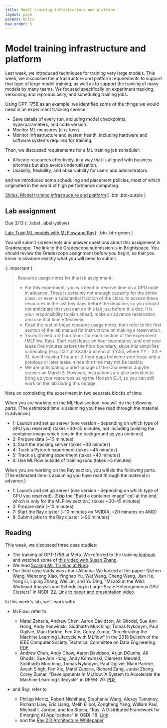 ```yaml
---
title: Model training infrastructure and platform
layout: page
parent: Units
nav_order: 5
---
```


# Model training infrastructure and platform

Last week, we introduced techniques for training very large models. This week, we discussed the infrastructure and platform requirements to support that type of large model training, as well as to support the training of many models by many teams. We focused specifically on experiment tracking, versioning and reproducibility, and scheduling training jobs.

Using OPT-175B as an example, we identified some of the things we would need in an experiment tracking service:

* Save details of every run, including model checkpoints, hyperparameters, and code version.
* Monitor ML measures (e.g. loss).
* Monitor infrastructure and system health, including hardware and software systems required for training.

Then, we discussed requirements for a ML training job scheduler:

* Allocate resources effectively, in a way that is aligned with business priorities but also avoids underutilization.
* Usability, flexibility, and observability for users and adminstrators.

and we introduced some scheduling and placement policies, most of which originated in the world of high performance computing.

[Slides: Model training infrastructure and platform](https://link.excalidraw.com/p/readonly/ljOHwbv4f6bOovUeqAZJ){: .btn .btn-purple }


## Lab assignment

Due 3/13
{: .label .label-yellow}

[Lab: Train ML models with MLFlow and Ray](https://teaching-on-testbeds.github.io/mltrain-chi/){: .btn .btn-green }

You will submit screenshots and answer questions about this assignment in Gradescope. The link to the Gradescope submission is in Brightspace. You should review the Gradescope assignment before you begin, so that you know in advance exactly what you will need to submit.

{:.important }
> Resource usage notes for this lab assignment:
> 
> * For this experiment, you will need to reserve time on a GPU node in advance. There is certainly not enough capacity for the entire class, or even a substantial fraction of the class, to access these resources in the last few days before the deadline, so you should not anticipate that you can do this lab just before it is due. It is your responsibility to plan ahead, make an advance reservation, and use that time effectively.
> * Read the rest of these resource usage notes, then refer to the first section of the lab manual for instructions on making a reservation.
> * You will need a 3-hour block for each section of the experiment (MLFlow, Ray). Start each lease on hour boundaries, and end your lease five minutes before the hour boundary, since this simplifies scheduling (e.g. start at XX:00 and end at YY:55, where YY = XX + 3). Avoid leaving 1-hour or 2-hour gaps between your lease and a previous or later lease, since this time may not be usable.
> * We are anticipating a brief outage of the Chameleon Jupyter service on March 3. However, instructions are also provided to bring up your resources using the Horizon GUI, so you can still work on the lab during this outage.

Note on completing the experiment in two separate blocks of time:

When you are working on the MLFlow section, you will do the following parts. (The estimated time is assuming you have read through the material in advance.)

  * 1: Launch and set up server (one version - depending on which type of GPU you reserved) (takes ~30-45 minutes, not including building the container image which runs in the background as you continue)
  * 2: Prepare data (~10 minutes)
  * 3: Start the tracking server (takes ~30 minutes)
  * 4: Track a Pytorch experiment (takes ~45 minutes)
  * 5: Track a Lightning experiment (takes ~40 minutes)
  * 6: Use MLFlow outside of training runs (takes ~5 minutes)

When you are working on the Ray section, you will do the following parts. (The estimated time is assuming you have read through the material in advance.)

  * 1: Launch and set up server (one version - depending on which type of GPU you reserved). (Skip the "Build a container image" cell at the end, which is only for the MLFlow section.) (takes ~30-45 minutes)
  * 2: Prepare data (~10 minutes)
  * 7: Start the Ray cluster (~10 minutes on NVIDIA, ~20 minutes on AMD)
  * 8: Submit jobs to the Ray cluster (~90 minutes)


## Reading

This week, we discussed three case studies:

* The training of OPT-175B at Meta. We referred to the training [logbook](https://github.com/facebookresearch/metaseq/tree/main/projects/OPT/chronicles) and watched some of [this video with Susan Zhang](https://www.youtube.com/watch?v=p9IxoSkvZ-M).
* We read [Scaling ML Training at Nuro](https://medium.com/nuro/introduction-to-nuro-ml-scheduler-fc03d3f8c8ea).
* Our third case study was about Alibaba. We looked at the paper: Qizhen Weng, Wencong Xiao, Yinghao Yu, Wei Wang, Cheng Wang, Jian He, Yong Li, Liping Zhang, Wei Lin, and Yu Ding, "MLaaS in the Wild: Workload Analysis and Scheduling in Large-Scale Heterogeneous GPU Clusters" in NSDI '22. [Link to paper and presentation video](https://www.usenix.org/conference/nsdi22/presentation/weng) 

In this week's lab, we'll work with:

* MLFlow: refer to
  * Matei Zaharia, Andrew Chen, Aaron Davidson, Ali Ghodsi, Sue Ann Hong, Andy Konwinski,
Siddharth Murching, Tomas Nykodym, Paul Ogilvie, Mani Parkhe, Fen Xie, Corey Zumar, "Accelerating the Machine Learning Lifecycle with MLflow" in the 2018 Bulletin of the IEEE Computer Society Technical Committee on Data Engineering. [PDF](https://people.eecs.berkeley.edu/~matei/papers/2018/ieee_mlflow.pdf)
  * Andrew Chen, Andy Chow, Aaron Davidson, Arjun DCunha, Ali Ghodsi, Sue Ann Hong, Andy Konwinski, Clemens Mewald, Siddharth Murching, Tomas Nykodym, Paul Ogilvie, Mani Parkhe, Avesh Singh, Fen Xie, Matei Zaharia, Richard Zang, Juntai Zheng, Corey Zumar, "Developments in MLflow: A System to Accelerate the Machine Learning Lifecycle" in DEEM ’20. [PDF](https://people.eecs.berkeley.edu/~matei/papers/2020/deem_mlflow.pdf)

* and Ray: refer to
  * Philipp Moritz, Robert Nishihara, Stephanie Wang, Alexey Tumanov, Richard Liaw, Eric Liang, Melih Elibol, Zongheng Yang, William Paul, Michael I. Jordan, and Ion Stoica, "Ray: A Distributed Framework for Emerging AI Applications" in OSDI '18. [Link](https://www.usenix.org/conference/osdi18/presentation/moritz)
  * and the [Ray 2.0 Architecture Whitepaper](https://docs.google.com/document/d/1tBw9A4j62ruI5omIJbMxly-la5w4q_TjyJgJL_jN2fI/preview)
